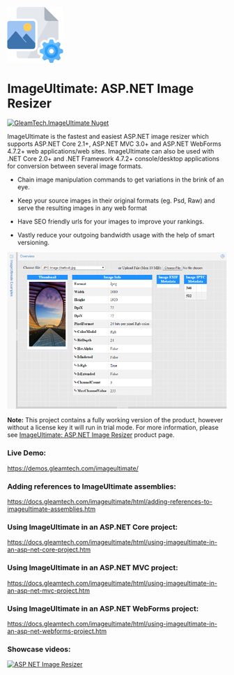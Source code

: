 ![ImageUltimate Logo](imageultimate-logo.png)
# ImageUltimate: ASP.NET Image Resizer
[![GleamTech.ImageUltimate Nuget](https://img.shields.io/nuget/v/GleamTech.ImageUltimate)](https://www.nuget.org/packages/GleamTech.ImageUltimate/ "GleamTech.ImageUltimate Nuget")

ImageUltimate is the fastest and easiest ASP.NET image resizer which supports ASP.NET Core 2.1+, ASP.NET MVC 3.0+ and ASP.NET WebForms 4.7.2+ web applications/web sites. ImageUltimate can also be used with .NET Core 2.0+ and .NET Framework 4.7.2+ console/desktop applications for conversion between several image formats.

- Chain image manipulation commands to get variations in the brink of an eye.

- Keep your source images in their original formats (eg. Psd, Raw) and serve the resulting images in any web format

- Have SEO friendly urls for your images to improve your rankings.

- Vastly reduce your outgoing bandwidth usage with the help of smart versioning.

![ASP.NET Document Viewer](imageultimate.png)

**Note:** This project contains a fully working version of the product, however without a license key it will run in trial mode. For more information, please see [ImageUltimate: ASP.NET Image Resizer](http://www.gleamtech.com/imageultimate) product page.

### Live Demo:
https://demos.gleamtech.com/imageultimate/

### Adding references to ImageUltimate assemblies:
https://docs.gleamtech.com/imageultimate/html/adding-references-to-imageultimate-assemblies.htm

### Using ImageUltimate in an ASP.NET Core project:
https://docs.gleamtech.com/imageultimate/html/using-imageultimate-in-an-asp-net-core-project.htm

### Using ImageUltimate in an ASP.NET MVC project:
https://docs.gleamtech.com/imageultimate/html/using-imageultimate-in-an-asp-net-mvc-project.htm

### Using ImageUltimate in an ASP.NET WebForms project:
https://docs.gleamtech.com/imageultimate/html/using-imageultimate-in-an-asp-net-webforms-project.htm

### Showcase videos:
[![ASP NET Image Resizer](https://i.ytimg.com/vi/k9-GVJDxBmI/maxresdefault.jpg)](https://youtu.be/k9-GVJDxBmI "ASP NET Image Resizer")
